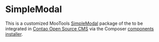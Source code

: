 SimpleModal
===========

This is a customized MooTools [SimpleModal][1] package of the to be integrated
in [Contao Open Source CMS][2] via the Composer [components installer][3].


[1]: http://simplemodal.plasm.it
[2]: https://contao.org
[3]: http://robloach.github.io/component-installer/
